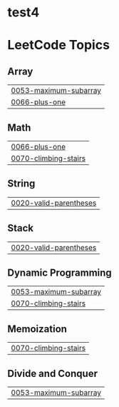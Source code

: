 # test4
<!---LeetCode Topics Start-->
# LeetCode Topics
## Array
|  |
| ------- |
| [0053-maximum-subarray](https://github.com/HabibaMohamed225/test4/tree/master/0053-maximum-subarray) |
| [0066-plus-one](https://github.com/HabibaMohamed225/test4/tree/master/0066-plus-one) |
## Math
|  |
| ------- |
| [0066-plus-one](https://github.com/HabibaMohamed225/test4/tree/master/0066-plus-one) |
| [0070-climbing-stairs](https://github.com/HabibaMohamed225/test4/tree/master/0070-climbing-stairs) |
## String
|  |
| ------- |
| [0020-valid-parentheses](https://github.com/HabibaMohamed225/test4/tree/master/0020-valid-parentheses) |
## Stack
|  |
| ------- |
| [0020-valid-parentheses](https://github.com/HabibaMohamed225/test4/tree/master/0020-valid-parentheses) |
## Dynamic Programming
|  |
| ------- |
| [0053-maximum-subarray](https://github.com/HabibaMohamed225/test4/tree/master/0053-maximum-subarray) |
| [0070-climbing-stairs](https://github.com/HabibaMohamed225/test4/tree/master/0070-climbing-stairs) |
## Memoization
|  |
| ------- |
| [0070-climbing-stairs](https://github.com/HabibaMohamed225/test4/tree/master/0070-climbing-stairs) |
## Divide and Conquer
|  |
| ------- |
| [0053-maximum-subarray](https://github.com/HabibaMohamed225/test4/tree/master/0053-maximum-subarray) |
<!---LeetCode Topics End-->